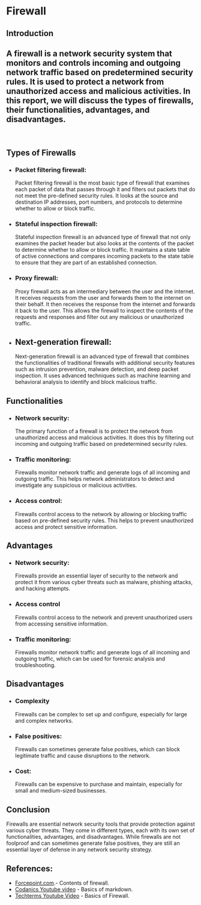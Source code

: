# **Firewall**

## **Introduction**

## **A firewall is a network security system that monitors and controls incoming and outgoing network traffic based on predetermined security rules. It is used to protect a network from unauthorized access and malicious activities. In this report, we will discuss the types of firewalls, their functionalities, advantages, and disadvantages.**
<br> 

## **Types of Firewalls**

* ### Packet filtering firewall:
    Packet filtering firewall is the most basic type of firewall that examines each packet of data that passes through it and filters out packets that do not meet the pre-defined security rules. It looks at the source and destination IP addresses, port numbers, and protocols to determine whether to allow or block traffic.

* ### Stateful inspection firewall:
    Stateful inspection firewall is an advanced type of firewall that not only examines the packet header but also looks at the contents of the packet to determine whether to allow or block traffic. It maintains a state table of active connections and compares incoming packets to the state table to ensure that they are part of an established connection.

* ### Proxy firewall:
    Proxy firewall acts as an intermediary between the user and the internet. It receives requests from the user and forwards them to the internet on their behalf. It then receives the response from the internet and forwards it back to the user. This allows the firewall to inspect the contents of the requests and responses and filter out any malicious or unauthorized traffic.

* ## Next-generation firewall:
    Next-generation firewall is an advanced type of firewall that combines the functionalities of traditional firewalls with additional security features such as intrusion prevention, malware detection, and deep packet inspection. It uses advanced techniques such as machine learning and behavioral analysis to identify and block malicious traffic.

## **Functionalities**

* ### Network security:
    The primary function of a firewall is to protect the network from unauthorized access and malicious activities. It does this by filtering out incoming and outgoing traffic based on predetermined security rules.

* ### Traffic monitoring:
    Firewalls monitor network traffic and generate logs of all incoming and outgoing traffic. This helps network administrators to detect and investigate any suspicious or malicious activities.

* ### Access control:
    Firewalls control access to the network by allowing or blocking traffic based on pre-defined security rules. This helps to prevent unauthorized access and protect sensitive information.

## **Advantages**

* ### Network security:
    Firewalls provide an essential layer of security to the network and protect it from various cyber threats such as malware, phishing attacks, and hacking attempts.

* ### Access control
    Firewalls control access to the network and prevent unauthorized users from accessing sensitive information.

* ### Traffic monitoring:
    Firewalls monitor network traffic and generate logs of all incoming and outgoing traffic, which can be used for forensic analysis and troubleshooting.

## **Disadvantages**

* ### Complexity
    Firewalls can be complex to set up and configure, especially for large and complex networks.

* ### False positives:
    Firewalls can sometimes generate false positives, which can block legitimate traffic and cause disruptions to the network.

* ### Cost:
    Firewalls can be expensive to purchase and maintain, especially for small and medium-sized businesses.

## **Conclusion**

Firewalls are essential network security tools that provide protection against various cyber threats. They come in different types, each with its own set of functionalities, advantages, and disadvantages. While firewalls are not foolproof and can sometimes generate false positives, they are still an essential layer of defense in any network security strategy.

## **References:**

* [Forcepoint.com](https://www.forcepoint.com/cyber-edu/firewall).- Contents of firewall.
* [Codanics Youtube video](https://www.forcepoint.com/cyber-edu/firewall) - Basics of markdown.
* [Techterms Youtube Video](https://www.youtube.com/watch?v=eO6QKDL3p1I&list=PLBbU9-SUUCwV7Dpk7GI8QDLu3w54TNAA6) - Basics of Firewall.
